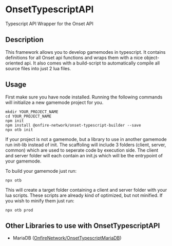 # OnsetTypescriptAPI
Typescript API Wrapper for the Onset API

## Description
This framework allows you to develop gamemodes in typescript. It contains definitions for all Onset api functions and wraps them with a nice object-oriented api. It also comes with a build-script to automatically compile all source files into just 2 lua files.

## Usage
First make sure you have node installed.
Running the following commands will initialize a new gamemode project for you.
```
mkdir YOUR_PROJECT_NAME
cd YOUR_PROJECT_NAME
npm init
npm install @onfire-network/onset-typescript-builder --save
npx otb init
```
If your project is not a gamemode, but a library to use in another gamemode run init-lib instead of init.
The scaffoling will include 3 folders (client, server, common) which are used to seperate code by execution side. The client and server folder will each contain an init.js which will be the entrypoint of your gamemode.  
  
To build your gamemode just run:
```
npx otb
```
This will create a target folder containing a client and server folder with your lua scripts.
These scripts are already kind of optimized, but not minified. If you wish to minify them just run:
```
npx otb prod
```

## Other Libraries to use with OnsetTypescriptAPI
- MariaDB ([OnfireNetwork/OnsetTypescriptMariaDB](https://github.com/OnfireNetwork/OnsetTypescriptMariaDB))
